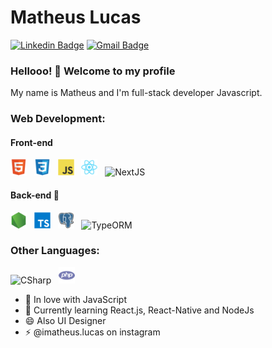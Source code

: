 # Matheus Lucas

[![Linkedin Badge](https://img.shields.io/badge/-LinkedIn-blue?style=flat-square&logo=Linkedin&logoColor=white&link=https://www.linkedin.com/in/matheeus13/)](https://www.linkedin.com/in/rebeccamanzi/)
[![Gmail Badge](https://img.shields.io/badge/-Gmail-c14438?style=flat-square&logo=Gmail&logoColor=white&link=mailto:rebeccamanzi@gmail.com)](mailto:matheeuslucas13@gmail.com)

### Hellooo! 👋 Welcome to my profile

My name is Matheus and I'm full-stack developer Javascript.
### Web Development: <br>
#### Front-end 
<img height="26" alt="HTML" src="https://raw.githubusercontent.com/devicons/devicon/master/icons/html5/html5-original.svg"> &nbsp;
<img height="26" alt="CSS" src="https://raw.githubusercontent.com/devicons/devicon/master/icons/css3/css3-original.svg"> &nbsp;
<img height="26" alt="Javascript" src="https://raw.githubusercontent.com/devicons/devicon/master/icons/javascript/javascript-original.svg"> &nbsp;
<img height="26" alt="React" src="https://raw.githubusercontent.com/devicons/devicon/master/icons/react/react-original.svg"> &nbsp;
<img height="26" alt="NextJS" src="https://camo.githubusercontent.com/92ec9eb7eeab7db4f5919e3205918918c42e6772562afb4112a2909c1aaaa875/68747470733a2f2f6173736574732e76657263656c2e636f6d2f696d6167652f75706c6f61642f76313630373535343338352f7265706f7369746f726965732f6e6578742d6a732f6e6578742d6c6f676f2e706e67" style="max-width:100%;"> &nbsp;

#### Back-end  🚀
<img height="26" alt="NodeJS" src="https://raw.githubusercontent.com/devicons/devicon/master/icons/nodejs/nodejs-original.svg"> &nbsp;
<img height="26" alt="Typescript" src="https://raw.githubusercontent.com/devicons/devicon/master/icons/typescript/typescript-original.svg"> &nbsp;
<img height="26" alt="Postgres" src="https://raw.githubusercontent.com/devicons/devicon/master/icons/postgresql/postgresql-original.svg"> &nbsp;
<img height="26" alt="TypeORM" src="https://typeorm.io/image/favicon/safari-pinned-tab.svg" color="#fff"> &nbsp;

### Other Languages: <br>
<img height="26" alt="CSharp" src="https://raw.githubusercontent.com/simple-icons/simple-icons/f464deebc2e6ecfe8da62fac3399a25141cb56f9/icons/csharp.svg"> &nbsp;
<img height="26" alt="php" src="https://raw.githubusercontent.com/devicons/devicon/master/icons/php/php-plain.svg"> &nbsp;

 - 💙 In love with JavaScript
 - 🌱 Currently learning React.js, React-Native and NodeJs
 - 😄 Also UI Designer 
 - ⚡ @imatheus.lucas on instagram
